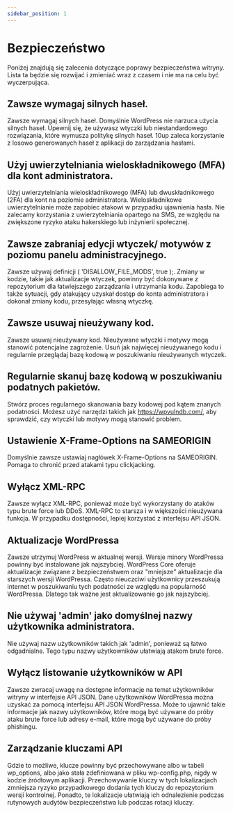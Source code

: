```yaml
---
sidebar_position: 1
---
```


# Bezpieczeństwo
Poniżej znajdują się zalecenia dotyczące poprawy bezpieczeństwa witryny. Lista ta będzie się rozwijać i zmieniać wraz z czasem i nie ma na celu być wyczerpująca.

## Zawsze wymagaj silnych haseł.
Zawsze wymagaj silnych haseł. Domyślnie WordPress nie narzuca użycia silnych haseł. Upewnij się, że używasz wtyczki lub niestandardowego rozwiązania, które wymusza politykę silnych haseł. 10up zaleca korzystanie z losowo generowanych haseł z aplikacji do zarządzania hasłami.

## Użyj uwierzytelniania wieloskładnikowego (MFA) dla kont administratora.
Użyj uwierzytelniania wieloskładnikowego (MFA) lub dwuskładnikowego (2FA) dla kont na poziomie administratora. Wieloskładnikowe uwierzytelnianie może zapobiec atakowi w przypadku ujawnienia hasła. Nie zalecamy korzystania z uwierzytelniania opartego na SMS, ze względu na zwiększone ryzyko ataku hakerskiego lub inżynierii społecznej.

## Zawsze zabraniaj edycji wtyczek/ motywów z poziomu panelu administracyjnego.
Zawsze używaj definicji ( 'DISALLOW_FILE_MODS', true );. Zmiany w kodzie, takie jak aktualizacje wtyczek, powinny być dokonywane z repozytorium dla łatwiejszego zarządzania i utrzymania kodu. Zapobiega to także sytuacji, gdy atakujący uzyskał dostęp do konta administratora i dokonał zmiany kodu, przesyłając własną wtyczkę.

## Zawsze usuwaj nieużywany kod.
Zawsze usuwaj nieużywany kod. Nieużywane wtyczki i motywy mogą stanowić potencjalne zagrożenie. Usuń jak najwięcej nieużywanego kodu i regularnie przeglądaj bazę kodową w poszukiwaniu nieużywanych wtyczek.

## Regularnie skanuj bazę kodową w poszukiwaniu podatnych pakietów.
Stwórz proces regularnego skanowania bazy kodowej pod kątem znanych podatności. Możesz użyć narzędzi takich jak https://wpvulndb.com/, aby sprawdzić, czy wtyczki lub motywy mogą stanowić problem.

## Ustawienie X-Frame-Options na SAMEORIGIN
Domyślnie zawsze ustawiaj nagłówek X-Frame-Options na SAMEORIGIN. Pomaga to chronić przed atakami typu clickjacking.

## Wyłącz XML-RPC
Zawsze wyłącz XML-RPC, ponieważ może być wykorzystany do ataków typu brute force lub DDoS. XML-RPC to starsza i w większości nieużywana funkcja. W przypadku dostępności, lepiej korzystać z interfejsu API JSON.

## Aktualizacje WordPressa
Zawsze utrzymuj WordPress w aktualnej wersji. Wersje minory WordPressa powinny być instalowane jak najszybciej. WordPress Core oferuje aktualizacje związane z bezpieczeństwem oraz "mniejsze" aktualizacje dla starszych wersji WordPressa. Często nieuczciwi użytkownicy przeszukują internet w poszukiwaniu tych podatności ze względu na popularność WordPressa. Dlatego tak ważne jest aktualizowanie go jak najszybciej.

## Nie używaj 'admin' jako domyślnej nazwy użytkownika administratora.
Nie używaj nazw użytkowników takich jak 'admin', ponieważ są łatwo odgadnialne. Tego typu nazwy użytkowników ułatwiają atakom brute force.

## Wyłącz listowanie użytkowników w API
Zawsze zwracaj uwagę na dostępne informacje na temat użytkowników witryny w interfejsie API JSON. Dane użytkowników WordPressa można uzyskać za pomocą interfejsu API JSON WordPressa. Może to ujawnić takie informacje jak nazwy użytkowników, które mogą być używane do próby ataku brute force lub adresy e-mail, które mogą być używane do próby phishingu.

## Zarządzanie kluczami API
Gdzie to możliwe, klucze powinny być przechowywane albo w tabeli wp_options, albo jako stała zdefiniowana w pliku wp-config.php, nigdy w kodzie źródłowym aplikacji. Przechowywanie kluczy w tych lokalizacjach zmniejsza ryzyko przypadkowego dodania tych kluczy do repozytorium wersji kontrolnej. Ponadto, te lokalizacje ułatwiają ich odnalezienie podczas rutynowych audytów bezpieczeństwa lub podczas rotacji kluczy.